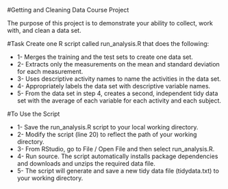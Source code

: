 #Getting and Cleaning Data Course Project

The purpose of this project is to demonstrate your ability to collect, work 
with, and clean a data set.

#Task
Create one R script called run_analysis.R that does the following:

- 1- Merges the training and the test sets to create one data set.
- 2- Extracts only the measurements on the mean and standard deviation for 
	each measurement.
- 3- Uses descriptive activity names to name the activities in the data set.
- 4- Appropriately labels the data set with descriptive variable names.
- 5- From the data set in step 4, creates a second, independent tidy data set 
	with the average of each variable for each activity and each subject. 
	
#To Use the Script

- 1- Save the run_analysis.R script to your local working directory.
- 2- Modify the script (line 20) to reflect the path of your working directory.
- 3- From RStudio, go to File / Open File and then select run_analysis.R.
- 4- Run source.  The script automatically installs package dependencies and 
	downloads and unzips the required data file.
- 5- The script will generate and save a new tidy data file (tidydata.txt) to
	your working directory.
